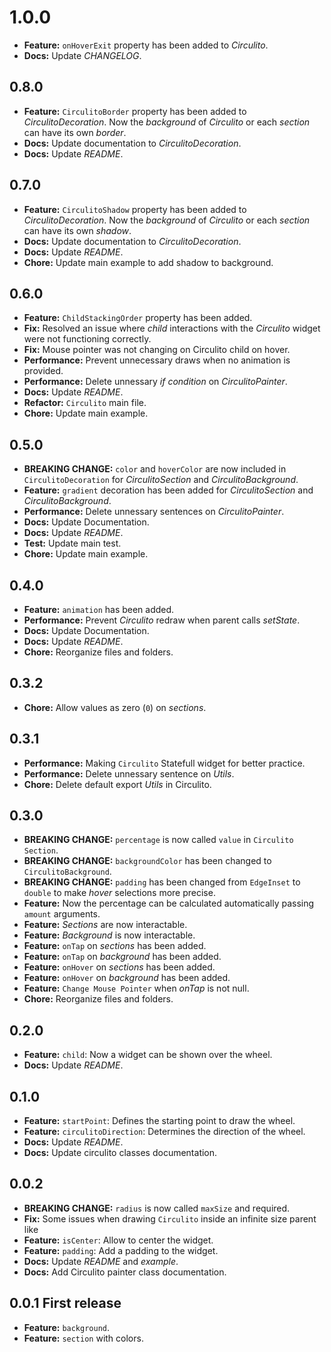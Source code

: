 # 1.0.0

- **Feature:** `onHoverExit` property has been added to _Circulito_.<br>
- **Docs:** Update _CHANGELOG_.<br>

## 0.8.0

- **Feature:** `CirculitoBorder` property has been added to _CirculitoDecoration_. Now the _background_ of _Circulito_ or each _section_ can have its own _border_.<br>
- **Docs:** Update documentation to _CirculitoDecoration_.<br>
- **Docs:** Update _README_.<br>

## 0.7.0

- **Feature:** `CirculitoShadow` property has been added to _CirculitoDecoration_. Now the _background_ of _Circulito_ or each _section_ can have its own _shadow_.<br>
- **Docs:** Update documentation to _CirculitoDecoration_.<br>
- **Docs:** Update _README_.<br>
- **Chore:** Update main example to add shadow to background.<br>

## 0.6.0

- **Feature:** `ChildStackingOrder` property has been added.<br>
- **Fix:** Resolved an issue where _child_ interactions with the _Circulito_ widget were not functioning correctly.<br>
- **Fix:** Mouse pointer was not changing on Circulito child on hover.<br>
- **Performance:** Prevent unnecessary draws when no animation is provided.<br>
- **Performance:** Delete unnessary _if condition_ on _CirculitoPainter_.<br>
- **Docs:** Update _README_.<br>
- **Refactor:** `Circulito` main file.<br>
- **Chore:** Update main example.<br>

## 0.5.0

- **BREAKING CHANGE:** `color` and `hoverColor` are now included in `CirculitoDecoration` for _CirculitoSection_ and _CirculitoBackground_.<br>
- **Feature:** `gradient` decoration has been added for _CirculitoSection_ and _CirculitoBackground_.<br>
- **Performance:** Delete unnessary sentences on _CirculitoPainter_.<br>
- **Docs:** Update Documentation.<br>
- **Docs:** Update _README_.<br>
- **Test:** Update main test.<br>
- **Chore:** Update main example.<br>

## 0.4.0

- **Feature:** `animation` has been added.<br>
- **Performance:** Prevent _Circulito_ redraw when parent calls _setState_.<br>
- **Docs:** Update Documentation.<br>
- **Docs:** Update _README_.<br>
- **Chore:** Reorganize files and folders.<br>

## 0.3.2

- **Chore:** Allow values as zero (`0`) on _sections_.<br>

## 0.3.1

- **Performance:** Making `Circulito` Statefull widget for better practice.<br>
- **Performance:** Delete unnessary sentence on _Utils_.<br>
- **Chore:** Delete default export _Utils_ in Circulito.<br>

## 0.3.0

- **BREAKING CHANGE:** `percentage` is now called `value` in `Circulito Section`.<br>
- **BREAKING CHANGE:** `backgroundColor` has been changed to `CirculitoBackground`.<br>
- **BREAKING CHANGE:** `padding` has been changed from `EdgeInset` to `double`
  to make _hover_ selections more precise.<br>
- **Feature:** Now the percentage can be calculated automatically passing `amount` arguments.<br>
- **Feature:** _Sections_ are now interactable.<br>
- **Feature:** _Background_ is now interactable.<br>
- **Feature:** `onTap` on _sections_ has been added.<br>
- **Feature:** `onTap` on _background_ has been added.<br>
- **Feature:** `onHover` on _sections_ has been added.<br>
- **Feature:** `onHover` on _background_ has been added.<br>
- **Feature:** `Change Mouse Pointer` when _onTap_ is not null.<br>
- **Chore:** Reorganize files and folders.<br>

## 0.2.0

- **Feature:** `child`: Now a widget can be shown over the wheel.<br>
- **Docs:** Update _README_.<br>

## 0.1.0

- **Feature:** `startPoint`: Defines the starting point to draw the wheel.<br>
- **Feature:** `circulitoDirection`: Determines the direction of the wheel.<br>
- **Docs:** Update _README_.<br>
- **Docs:** Update circulito classes documentation.<br>

## 0.0.2

- **BREAKING CHANGE:** `radius` is now called `maxSize` and required.<br>
- **Fix:** Some issues when drawing `Circulito` inside an infinite size parent like
- **Feature:** `isCenter`: Allow to center the widget.<br>
- **Feature:** `padding`: Add a padding to the widget.<br>
- **Docs:** Update _README_ and _example_.<br>
- **Docs:** Add Circulito painter class documentation.<br>

## 0.0.1 First release

- **Feature:** `background`.
- **Feature:** `section` with colors.
